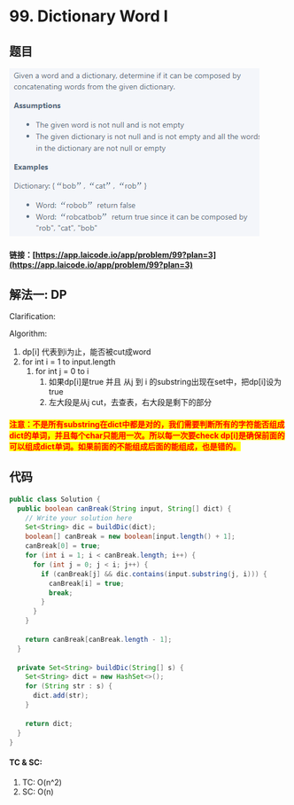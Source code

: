 # 99. Dictionary Word I

## 题目

![](<../../.gitbook/assets/image (132).png>)

#### 链接：[https://app.laicode.io/app/problem/99?plan=3](https://app.laicode.io/app/problem/99?plan=3)

## 解法一: DP

Clarification:&#x20;

Algorithm:&#x20;

1. dp\[i] 代表到i为止，能否被cut成word
2. for int i = 1 to input.length
   1. for int j = 0 to i
      1. 如果dp\[i]是true 并且 从j 到 i 的substring出现在set中，把dp\[i]设为true
      2. 左大段是从j cut，去查表，右大段是剩下的部分

#### <mark style="color:red;">注意：不是所有substring在dict中都是对的，我们需要判断所有的字符能否组成dict的单词，并且每个char只能用一次。所以每一次要check dp\[i]是确保前面的可以组成dict单词。如果前面的不能组成后面的能组成，也是错的。</mark>

## 代码

```java
public class Solution {
  public boolean canBreak(String input, String[] dict) {
    // Write your solution here
    Set<String> dic = buildDic(dict);
    boolean[] canBreak = new boolean[input.length() + 1];
    canBreak[0] = true;
    for (int i = 1; i < canBreak.length; i++) {
      for (int j = 0; j < i; j++) {
        if (canBreak[j] && dic.contains(input.substring(j, i))) {
          canBreak[i] = true;
          break;
        }
      }
    }

    return canBreak[canBreak.length - 1];
  }

  private Set<String> buildDic(String[] s) {
    Set<String> dict = new HashSet<>();
    for (String str : s) {
      dict.add(str);
    }

    return dict;
  }
}

```

#### TC & SC:&#x20;

1. TC: O(n^2)
2. SC: O(n)
